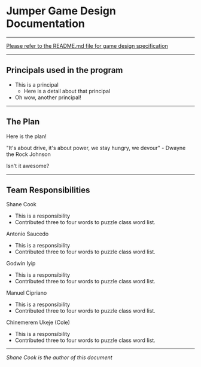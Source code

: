 # Jumper Game Design Documentation
---
[Please refer to the README.md file for game design specification](README.md)

---
## Principals used in the program
* This is a principal 
  * Here is a detail about that principal
* Oh wow, another principal!

---
## The Plan
Here is the plan!

"It's about drive, it's about power, we stay hungry, we devour" - Dwayne the Rock Johnson

Isn't it awesome?

---

## Team Responsibilities

Shane Cook
* This is a responsibility
* Contributed three to four words to puzzle class word list.

Antonio Saucedo
* This is a responsibility
* Contributed three to four words to puzzle class word list.

Godwin Iyip
* This is a responsibility
* Contributed three to four words to puzzle class word list.

Manuel Cipriano
* This is a responsibility
* Contributed three to four words to puzzle class word list.

Chinemerem Ukeje (Cole)
* This is a responsibility
* Contributed three to four words to puzzle class word list.
---
*Shane Cook is the author of this document*